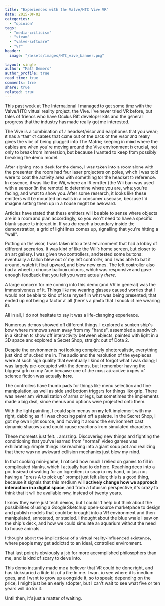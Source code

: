 ```yaml
---
title: "Experiences with the Valve/HTC Vive VR"
date: 2015-08-02
categories: 
  - "opinion"
tags: 
  - "media-criticism"
  - "steam"
  - "valve-software"
  - "vr"
header:
  image: "/assets/images/HTC_vive_banner.png"

layout: single
author: "Matt Demers"
author_profile: true
read_time: true
comments: true
share: true
related: true
---
```


This past week at The International I managed to get some time with the Valve/HTC virtual reality project, the Vive. I've never tried VR before, but tales of friends who have Oculus Rift developer kits and the general progress that the industry has made really got me interested.

The Vive is a combination of a headset/visor and earphones that you wear; it has a "tail" of cables that come out of the back of the visor and really gives the vibe of being plugged into The Matrix; keeping in mind where the cables are when you're moving around the Vive environment is crucial, not only to break from immersion, but because I wanted to keep from possibly breaking the demo model.

After signing into a desk for the demo, I was taken into a room alone with the presenter; the room had four laser projectors on poles, which I was told were to coat the activity area with something for the headset to reference. In essence, it was like the Wii, where an IR emitter (the Wii bar) was used with a sensor (in the remote) to determine where you are, what you're facing, and what to show you. After some research, it looks like these emitters will be mounted on walls in a consumer usecase, because I'd imagine setting them up in a house might be awkward.

Articles have stated that these emitters will be able to sense where objects are in a room and plan accordingly, so you won't need to have a specific blank space to interact in. If you _do_ reach a boundary inside the demonstration, a grid of light lines comes up, signalling that you're hitting a "wall".

Putting on the visor, I was taken into a test environment that had a lobby of different scenarios. It was kind of like the Wii's home screen, but closer to an art gallery. I was given two controllers, and tested some buttons: eventually a ballon blew out of my left controller, and I was able to bat it around, watch it float upward, and blow new ones. The left controller also had a wheel to choose balloon colours, which was responsive and gave enough feedback that you felt you were actually _there_.

A large concern for me coming into this demo (and VR in general) was the immersiveness of it. Things like me wearing glasses caused worries that I would not be able to kind of lose myself in what was being presented; that ended up not being a factor at all (here's a photo that I snuck of me wearing it).

All in all, I do not hesitate to say it was a life-changing experience.

Numerous demos showed off different things. I explored a sunken ship's bow where minnows swam away from my "hands", assembled a sandwich in a kitchen to show off interactivity between objects, painted with light in a 3D space and explored a Secret Shop, straight out of Dota 2.

Despite the environments not looking completely photorealistic, everything just kind of sucked me in. The audio and the resolution of the eyepieces were at such high quality that eventually I kind of forgot what I was doing; I was largely pre-occupied with the demos, but I remember having the biggest grin on my face because one of the most attractive tropes of science fiction was actually **here**.

The controllers have thumb pads for things like menu selection and fine manipulation, as well as side and bottom triggers for things like grip. There was never any virtualization of arms or legs, but sometimes the implements made a big deal, since menus and options were projected onto them.

With the light painting, I could spin menus on my left implement with my right, dabbing as if I was choosing paint off a palette. In the Secret Shop, I got my own light source, and moving it around the environment cast dynamic shadows and could cause reactions from simulated characters.

These moments just felt… amazing. Discovering new things and fighting the conditioning that you've learned from "normal" video games was exhilarating: simple things like reaching into a giant soup pot and realizing that there was no awkward collision mechanics just blew my mind.

In that cooking mini-game, I noticed how much I relied on games to fill in complicated blanks, which I actually had to do here. Reaching deep into a pot instead of waiting for an ingredient to snap to my hand, or just not having a "press A to pick up" prompt just felt alien; this is a good thing, because it signals that this medium will **actively change how we approach interaction in a digital space**, and from a futurism perspective, it's crazy to think that it will be available now, instead of twenty years.

I know they were just tech demos, but I couldn't help but think about the possibilities of using a Google Sketchup open-source marketplace to design and publish models that could be brought into a VR environment and then manipulated, annotated, or studied. I thought about the blue whale I saw on the ship's deck, and how we could simulate an aquarium without the need to house animals.

I thought about the implications of a virtual reality-influenced existence, where people may get addicted to an ideal, controlled environment.

That last point is obviously a job for more accomplished philosophers than me, and is kind of scary to delve into.

This demo instantly made me a believer that VR could be done right, and has kickstarted a little bit of a fire in me. I want to see where this medium goes, and I want to grow up alongside it, so to speak; depending on the price, I might just be an early adopter, but I can't wait to see what five or ten years will do for it.

Until then, it's just a matter of waiting.
